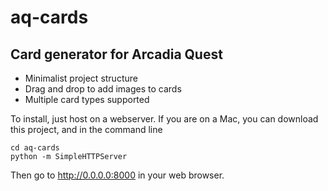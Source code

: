 # aq-cards

## Card generator for Arcadia Quest
- Minimalist project structure
- Drag and drop to add images to cards
- Multiple card types supported

To install, just host on a webserver.
If you are on a Mac, you can download this project, and in the command line
```
cd aq-cards
python -m SimpleHTTPServer
```
Then go to http://0.0.0.0:8000 in your web browser.
